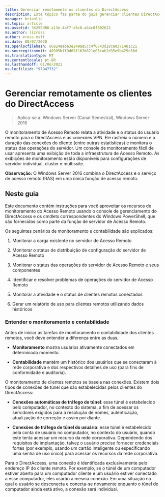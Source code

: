 ```yaml
---
title: Gerenciar remotamente os clientes do DirectAccess
description: Este tópico faz parte do guia gerenciar clientes DirectAccess remotamente no Windows Server 2016.
manager: brianlic
ms.topic: article
ms.assetid: 36255d80-a13e-4af7-a5c0-ab4c8f302622
ms.author: lizross
author: eross-msft
ms.date: 08/07/2020
ms.openlocfilehash: 86824aaba3e249aa5cc4f0743d28ce0371481c21
ms.sourcegitcommit: 40905b1f9d68f1b7d821e05cab2d35e9b425e38d
ms.translationtype: MT
ms.contentlocale: pt-BR
ms.lasthandoff: 01/06/2021
ms.locfileid: "97947732"
---
```

# <a name="manage-directaccess-clients-remotely"></a>Gerenciar remotamente os clientes do DirectAccess

>Aplica-se a: Windows Server (Canal Semestral), Windows Server 2016

O monitoramento de Acesso Remoto relata a atividade e o status do usuário remoto para o DirectAccess e as conexões VPN. Ele rastreia o número e a duração das conexões do cliente (entre outras estatísticas) e monitora o status das operações do servidor. Um console de monitoramento fácil de usar apresenta uma exibição de toda a infraestrutura de Acesso Remoto. As exibições de monitoramento estão disponíveis para configurações de servidor individual, cluster e multissite.

**Observação:** O Windows Server 2016 combina o DirectAccess e o serviço de acesso remoto (RAS) em uma única função de acesso remoto.

## <a name="in-this-guide"></a>Neste guia
Este documento contém instruções para você aproveitar os recursos de monitoramento do Acesso Remoto usando o console de gerenciamento do DirectAccess e os cmdlets correspondentes do Windows PowerShell, que são fornecidos como parte da função de servidor de Acesso Remoto.

Os seguintes cenários de monitoramento e contabilidade são explicados:

1.  Monitorar a carga existente no servidor de Acesso Remoto

2.  Monitorar o status de distribuição de configuração do servidor de Acesso Remoto

3.  Monitorar o status das operações do servidor de Acesso Remoto e seus componentes

4.  Identificar e resolver problemas de operações do servidor de Acesso Remoto

5.  Monitorar a atividade e o status de clientes remotos conectados

6.  Gerar um relatório de uso para clientes remotos utilizando dados históricos

### <a name="understand-monitoring-and-accounting"></a>Entender o monitoramento e contabilidade
Antes de iniciar as tarefas de monitoramento e contabilidade dos clientes remotos, você deve entender a diferença entre as duas.

-   **Monitoramento** mostra usuários ativamente conectados em determinado momento.

-   **Contabilidade** mantém um histórico dos usuários que se conectaram à rede corporativa e dos respectivos detalhes de uso (para fins de conformidade e auditoria).

O monitoramento de clientes remotos se baseia nas conexões. Existem dois tipos de conexões de túnel que são estabelecidas pelos clientes do DirectAccess:

-   **Conexões automáticas de tráfego de túnel**: esse túnel é estabelecido pelo computador, no contexto do sistema, a fim de acessar os servidores exigidos para a resolução de nomes, autenticação, atualização de correção e assim por diante.

-   **Conexões de tráfego de túnel do usuário**: esse túnel é estabelecido pela conta de usuário no computador, no contexto do usuário, quando este tenta acessar um recurso da rede corporativa. Dependendo dos requisitos de implantação, talvez o usuário precise fornecer credenciais fortes (por exemplo, usando um cartão inteligente ou especificando uma senha de uso único) para acessar os recursos da rede corporativa.

Para o DirectAccess, uma conexão é identificada exclusivamente pelo endereço IP do cliente remoto. Por exemplo, se o túnel de um computador estiver aberto para um computador cliente e um usuário estiver conectado a esse computador, eles usarão a mesma conexão. Em uma situação na qual o usuário se desconecta e conecta-se novamente enquanto o túnel do computador ainda está ativo, a conexão será individual.



